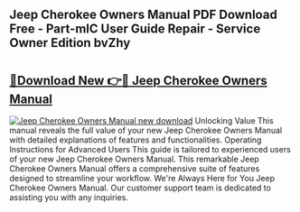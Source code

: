 ## Jeep Cherokee Owners Manual PDF Download Free - Part-mlC User Guide Repair - Service Owner Edition bvZhy

# <h2><a href="http://bc74539.oget.top/?id=Jeep+Cherokee+Owners+Manual">🔗Download New 👉🔴 Jeep Cherokee Owners Manual</a></h2>

[![Jeep Cherokee Owners Manual new download](https://i.imgur.com/5g1atiW.png)](http://bc74539.oget.top/?id=Jeep+Cherokee+Owners+Manual)
Unlocking Value This manual reveals the full value of your new Jeep Cherokee Owners Manual with detailed explanations of features and functionalities. Operating Instructions for Advanced Users This guide is tailored to experienced users of your new Jeep Cherokee Owners Manual. This remarkable Jeep Cherokee Owners Manual offers a comprehensive suite of features designed to streamline your workflow. We're Always Here for You Jeep Cherokee Owners Manual. Our customer support team is dedicated to assisting you with any inquiries.
